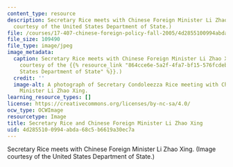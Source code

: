 ```yaml
---
content_type: resource
description: Secretary Rice meets with Chinese Foreign Minister Li Zhao Xing. (Image
  courtesy of the United States Department of State.)
file: /courses/17-407-chinese-foreign-policy-fall-2005/4d2855100994abda68c5b6619a30ec7a_17-407f05.jpg
file_size: 109490
file_type: image/jpeg
image_metadata:
  caption: Secretary Rice meets with Chinese Foreign Minister Li Zhao Xing. (Image
    courtesy of the {{% resource_link "864cce6e-5a2f-4fa7-bf15-576fcdebc074" "United
    States Department of State" %}}.)
  credit: ''
  image-alt: A photograph of Secretary Condoleezza Rice meeting with Chinese Foreign
    Minister Li Zhao Xing.
learning_resource_types: []
license: https://creativecommons.org/licenses/by-nc-sa/4.0/
ocw_type: OCWImage
resourcetype: Image
title: Secretary Rice and Chinese Foreign Minister Li Zhao Xing
uid: 4d285510-0994-abda-68c5-b6619a30ec7a
---
```

Secretary Rice meets with Chinese Foreign Minister Li Zhao Xing. (Image courtesy of the United States Department of State.)